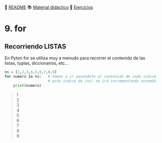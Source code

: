 :page_with_curl: [README](../README.md) :books: [Material didáctico](/documentation/indicedocu.md) :pencil: [Ejercicios](/tests/indicetests.md)


# 9. for 
## Recorriendo LISTAS

En Pyton for se utiliza muy a menudo para recorrer el contenido de las listas, tuplas, diccionarios, etc...

````python
ns = [1,2,3,4,5,6,7,8,9]
for numero in ns:   # Vamos a ir pasandole el contenido de cada indice de (ns) a (numero) y no finalizará hasta recorrerlo entero
                    # este indice de (ns) se irá incrementando automáticamente.
    print(numero) 
````

>1  
>2  
>3   
>4  
>5  
>6  
>7  
>8  
>9  
